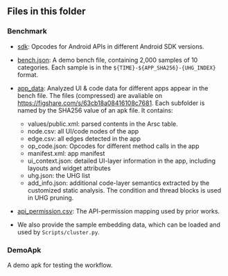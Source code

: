 ## Files in this folder

### Benchmark

+ [sdk](Benchmark/sdk): Opcodes for Android APIs in different Android SDK versions.

+ [bench.json](Benchmark/bench.json): A demo bench file, containing 2,000 samples of 10 categories. Each sample is in the `${TIME}-${APP_SHA256}-{UHG_INDEX}` format.

+ [app_data](Benchmark/app_data): Analyzed UI & code data for different apps appear in the bench file. The files (compressed) are avaliable on https://figshare.com/s/63cb18a08416108c7681. Each subfolder is named by the SHA256 value of an apk file. It contains:
  * values/public.xml: parsed contents in the Arsc table.
  * node.csv: all UI/code nodes of the app
  * edge.csv: all edges detected in the app
  * op_code.json: Opcodes for different method calls in the app
  * manifest.xml: app manifest
  * ui_context.json: detailed UI-layer information in the app, including layouts and widget attributes
  * uhg.json: the UHG list
  * add_info.json: additional code-layer semantics extracted by the customized static analysis. The condition and thread blocks is used in UHG pruning.

+ [api_permission.csv](api_permission.csv): The API-permission mapping used by prior works.

+ We also provide the sample embedding data, which can be loaded and used by `Scripts/cluster.py`.

### DemoApk
A demo apk for testing the workflow.